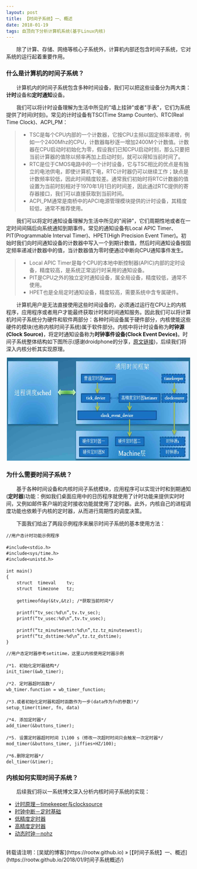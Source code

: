 ```yaml
---
layout: post
title: 【时间子系统】一、概述
date: 2018-01-19 
tags: 自顶向下分析计算机系统(基于Linux内核)
---
```


&emsp;&emsp;除了计算、存储、网络等核心子系统外，计算机内部还包含时间子系统，它对系统的运行起着重要作用。

### 什么是计算机的时间子系统？

&emsp;&emsp;计算机内的时间子系统包含多种时间设备，我们可以把这些设备分为两大类：**计时**设备和**定时通知**设备。

&emsp;&emsp;我们可以将计时设备理解为生活中所见的"墙上挂钟"或者"手表"，它们为系统提供了时间(时刻)。常见的计时设备有TSC(Time Stamp Counter)、RTC(Real Time Clock)、ACPI_PM：

>* TSC是每个CPU内部的一个计数器，它按CPU主频以固定频率递增，例如一个2400Mhz的CPU，计数器每秒逐一增加2400M个计数值。计数器在CPU启动时初始化为零，假设我们已知CPU启动时刻，那么只要把当前计算器的值除以频率再加上启动时刻，就可以得知当前时间了。
>* RTC是位于CMOS电路中的一个计时设备，它与TSC相比的优点是有独立的电池供电，即使计算机下电，RTC计时器仍可以继续工作；缺点是计数频率较低，因此时间精度较差。通常我们初始时将RTC计数器的值设置为当前时刻相对于1970年1月1日的时间差，因此通过RTC提供的寄存器接口，我们可以直接获取到当前时间。
>* ACPI_PM通常是南桥中的APCI电源管理模块提供的计时设备，其精度较低，通常不推荐使用。

&emsp;&emsp;我们可以将定时通知设备理解为生活中所见的"闹钟"，它们周期性地或者在一定时间间隔后向系统通知到期事件。常见的通知设备有Local APIC Timer、PIT(Programmable Interval Timer)、HPET(High Precision Event Timer)。初始时我们向时间通知设备的计数器中写入一个到期计数值，然后时间通知设备按固定频率递减计数器中的值，当计数器值为零时便通过中断向CPU通知事件发生。

>* Local APIC Timer是每个CPU的本地中断控制器(APIC)内部的定时设备，精度较高，是系统正常运行时采用的通知设备。
>* PIT是CPU之外的独立定时通知设备，属全局设备，精度较低，通常不使用。
>* HPET也是全局定时通知设备，精度较高，需要系统中含专属硬件。

&emsp;&emsp;计算机用户是无法直接使用这些时间设备的，必须通过运行在CPU上的内核程序，应用程序或者用户才能最终获取计时和时间通知服务。因此我们可以将计算机时间子系统分为硬件和软件两部分：各种时间设备属于硬件部分，内核使能这些硬件的模块(也称内核时间子系统)属于软件部分。内核中将计时设备称为**时钟源(Clock Source)**，将定时通知设备称为**时钟事件设备(Clock Event Device)**。时间子系统整体结构如下图所示(感谢droidphone的分享，[原文链接](http://blog.csdn.net/droidphone/article/details/8017604))，后续我们将深入内核分析其实现原理。

<div align="center">
<img src="/images/posts/i440fx/time_1.jpg" height="280" width="500">  
</div> 

### 为什么需要时间子系统？

&emsp;&emsp;基于各种时间设备和内核时间子系统模块，应用程序可以实现计时和到期通知(**定时器**)功能：例如我们桌面应用中的日历程序就使用了计时功能来提供实时时间，又例如邮件客户端的定时接收功能就使用了定时器。此外，内核自己的进程调度功能也依赖于内核的定时器，从而进行周期性的调度决策。

&emsp;&emsp;下面我们给出了两段示例程序来展示时间子系统的基本使用方法：

```
//用户态计时功能示例程序

#include<stdio.h>
#include<sys/time.h>
#include<unistd.h>

int main()
{
    struct  timeval    tv;
    struct  timezone   tz;

    gettimeofday(&tv,&tz); /*获取当前时间*/

    printf(“tv_sec:%d\n”,tv.tv_sec);
    printf(“tv_usec:%d\n”,tv.tv_usec);

    printf(“tz_minuteswest:%d\n”,tz.tz_minuteswest);
    printf(“tz_dsttime:%d\n”,tz.tz_dsttime);
}
```

```
//用户态定时器参考setitime，这里以内核使用定时器示例

/*1. 初始化定时器结构*/
init_timer(&wb_timer);

/*2. 定时器超时函数*/
wb_timer.function = wb_timer_function; 

/*3.或者初始化定时器和超时函数作为一步(data作为fn的参数)*/
setup_timer(timer, fn, data)    

/*4. 添加定时器*/
add_timer(&buttons_timer); 

/*5. 设置定时器超时时间 1\100 s（修改一次超时时间只会触发一次定时器*/
mod_timer(&buttons_timer, jiffies+HZ/100); 

/*6.删除定时器*/
del_timer(&timer);
```

### 内核如何实现时间子系统？

&emsp;&emsp;后续我们将以一系统博文深入分析内核时间子系统的实现：

* [计时原理－timekeeper与clocksource](https://rootw.github.io/2018/01/计时/)
* [时钟中断－定时基础](https://rootw.github.io/2018/02/时钟中断/)
* [低精度定时器](https://rootw.github.io/2018/02/低精度定时器/)
* [高精度定时器]()
* [动态时钟－nohz]()




<br>
转载请注明：[吴斌的博客](https://rootw.github.io) » [【时间子系统】一、概述](https://rootw.github.io/2018/01/时间子系统概述/) 
